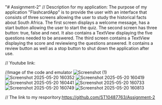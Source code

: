 "# Assignment-2" 
// Description for my application: The purpose of my application "FlashcardApp" is to provide the user with an interface that consists of three screens allowing the user to study the historical facts about South Africa. The first screen displays a welcome message, has a start button allowing the user to start the quiz. The second screen has three button: true, false and next. It also contains a TextView displaying the five questions needed to be answered. The third screen contains a TextView displaying the score and reviewieng the questions answered. It contains a review button as well as a stop button to shut down the application after use. 

// Youtube link: 

//Image of the code and emulator
![Screenshot (1)](https://github.com/user-attachments/assets/0fe01ed1-5e35-40c7-be61-de497802aa98)
![Screenshot 2025-05-20 160352](https://github.com/user-attachments/assets/55c6cfb6-4039-482c-9128-50a2163275d1)
![Screenshot 2025-05-20 160419](https://github.com/user-attachments/assets/a05bf742-ec2c-44dc-8a76-8bff213bf2bc)
![Screenshot 2025-05-20 160441](https://github.com/user-attachments/assets/856b37f5-65b5-47f7-9f66-09df33bb73d0)
![Screenshot 2025-05-20 160733](https://github.com/user-attachments/assets/45eec363-7663-4d63-b4d3-f27d1df24dcc)
![Screenshot 2025-05-20 160749](https://github.com/user-attachments/assets/024291e2-38c7-4557-ac76-a4a1719aaada)
![Screenshot 2025-05-20 160813](https://github.com/user-attachments/assets/393928db-4624-43d5-9b59-955f5b9a6136)

// The link to my resporitory:https://github.com/ST10487763/Assignment-2



